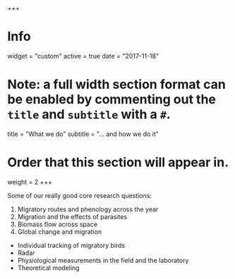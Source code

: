+++
# Info
widget = "custom"
active = true
date = "2017-11-18"

# Note: a full width section format can be enabled by commenting out the `title` and `subtitle` with a `#`.
title = "What we do"
subtitle = "... and how we do it"

# Order that this section will appear in.
weight = 2
+++

Some of our really good core research questions:

1.	Migratory routes and phenology across the year
2.	Migration and the effects of parasites
3.	Biomass flow across space
4.	Global change and migration

* Individual tracking of migratory birds
* Radar
* Physiological measurements in the field and the laboratory
* Theoretical modeling
